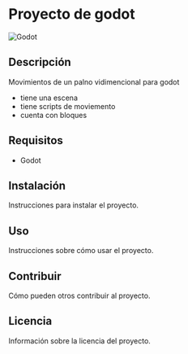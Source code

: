 # Proyecto de godot

![Godot](https://img.shields.io/badge/Godot-3.4-blue?logo=godot-engine)

## Descripción

Movimientos de un palno vidimencional para godot

- tiene una escena 
- tiene scripts de moviemento
- cuenta con bloques

## Requisitos

- Godot

## Instalación

Instrucciones para instalar el proyecto.

## Uso

Instrucciones sobre cómo usar el proyecto.

## Contribuir

Cómo pueden otros contribuir al proyecto.

## Licencia

Información sobre la licencia del proyecto.

